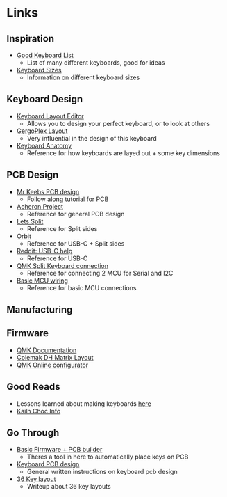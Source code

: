 # Links

## Inspiration

- [Good Keyboard List](https://github.com/BenRoe/awesome-mechanical-keyboard/blob/master/docs/README.md)
  - List of many different keyboards, good for ideas
- [Keyboard Sizes](https://www.keebtalk.com/t/standard-keyboard-sizes-layouts/60)
  - Information on different keyboard sizes

## Keyboard Design

- [Keyboard Layout Editor](http://www.keyboard-layout-editor.com/)
  - Allows you to design your perfect keyboard, or to look at others
- [GergoPlex Layout](http://www.keyboard-layout-editor.com/#/gists/6a12f505b882bd89a9d1e20826c34d53)
  - Very influential in the design of this keyboard
- [Keyboard Anatomy](https://matt3o.com/anatomy-of-a-keyboard/)
  - Reference for how keyboards are layed out + some key dimensions

## PCB Design

- [Mr Keebs PCB design](https://www.youtube.com/watch?v=Nk0egpDFqRA&ab_channel=MrKeebs)
  - Follow along tutorial for PCB
- [Acheron Project](https://acheronproject.com/)
  - Reference for general PCB design
- [Lets Split](https://github.com/climbalima/let-s-Split-v2)
  - Reference for Split sides
- [Orbit](https://github.com/ai03-2725/Orbit)
  - Reference for USB-C + Split sides
- [Reddit: USB-C help](https://www.reddit.com/r/KiCad/comments/9ihgbx/question_about_custom_keyboard_pcb/)
  - Reference for USB-C
- [QMK Split Keyboard connection](https://qmk.fm/keyboards/lets_split/)
  - Reference for connecting 2 MCU for Serial and I2C
- [Basic MCU wiring](https://www.avrfreaks.net/forum/which-decoupling-caps-atmega32u4)
  - Reference for basic MCU connections

## Manufacturing

## Firmware

- [QMK Documentation](https://docs.qmk.fm/)
- [Colemak DH Matrix Layout](https://colemakmods.github.io/mod-dh/keyboards.html#matrix-keyboards)
- [QMK Online configurator](https://config.qmk.fm/)

## Good Reads

- Lessons learned about making keyboards [here](https://kevinlynagh.com/keyboards/)
- [Kailh Choc Info](https://www.reddit.com/r/MechanicalKeyboards/comments/8v5f9y/questions_about_kailh/)

## Go Through

- [Basic Firmware + PCB builder](https://builder.mrkeebs.com/)
  - Theres a tool in here to automatically place keys on PCB
- [Keyboard PCB design](https://github.com/ruiqimao/keyboard-pcb-guide)
  - General written instructions on keyboard pcb design
- [36 Key layout](https://peterxjang.com/blog/designing-a-36-key-custom-keyboard-layout.html)
  - Writeup about 36 key layouts
